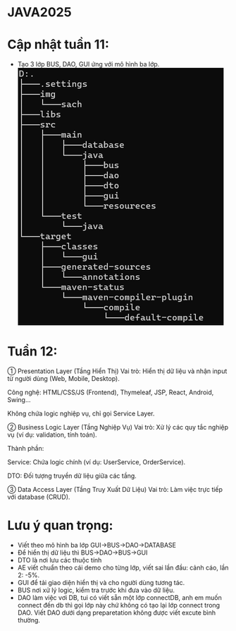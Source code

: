 # JAVA2025
# Cập nhật tuần 11:
- Tạo 3 lớp BUS, DAO, GUI ứng với mô hình ba lớp.
![alt text](image-8.png)
# Tuần 12:
① Presentation Layer (Tầng Hiển Thị)
Vai trò: Hiển thị dữ liệu và nhận input từ người dùng (Web, Mobile, Desktop).

Công nghệ: HTML/CSS/JS (Frontend), Thymeleaf, JSP, React, Android, Swing...

Không chứa logic nghiệp vụ, chỉ gọi Service Layer.

② Business Logic Layer (Tầng Nghiệp Vụ)
Vai trò: Xử lý các quy tắc nghiệp vụ (ví dụ: validation, tính toán).

Thành phần:

Service: Chứa logic chính (ví dụ: UserService, OrderService).

DTO: Đối tượng truyền dữ liệu giữa các tầng.

③ Data Access Layer (Tầng Truy Xuất Dữ Liệu)
Vai trò: Làm việc trực tiếp với database (CRUD).

# Lưu ý quan trọng:
- Viết theo mô hình ba lớp GUI->BUS->DAO->DATABASE
- Để hiển thị dữ liệu thì BUS->DAO->BUS->GUI
- DTO là nơi lưu các thuộc tính
- AE viết chuẩn theo cái demo cho từng lớp, viết sai lần đầu: cảnh cáo, lần 2: -5%.
- GUI để tải giao diện hiển thị và cho người dùng tương tác.
- BUS nơi xử lý logic, kiểm tra trước khi đưa vào dữ liệu.
- DAO làm việc vơi DB, tui có viết sẵn một lớp connectDB, anh em muốn connect đến db thì gọi lớp này chứ không có tạo lại lớp connect trong DAO. Viết DAO dưới dạng preparetation không được viết excute bình thường.